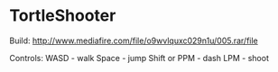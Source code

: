 # TortleShooter
Build: http://www.mediafire.com/file/o9wvlquxc029n1u/005.rar/file

Controls: 
WASD - walk
Space - jump
Shift or PPM - dash
LPM - shoot
